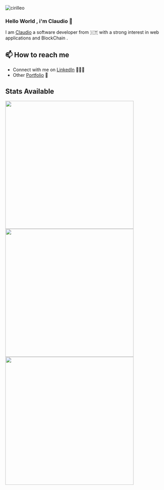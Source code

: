 <p align="left"> <img src="https://komarev.com/ghpvc/?username=cirilleo&label=Profile%20views&color=0e75b6&style=flat" alt="cirilleo" /> </p>


### Hello World , i'm Claudio 👋


I am [Claudio](https://flowcv.com/resume/tqqd4t8u6r) 
a software developer from 🇮🇹 with a strong interest in
web applications and BlockChain .



## 📫 How to reach me

- Connect with me on [LinkedIn](https://www.linkedin.com/in/claudio-dall-ara-730aa0302/) 👨🏻‍💻
- Other [Portfolio](https://claudiodallara.netlify.app/) :satellite:

## Stats Available

<img width=400 src='https://github-readme-stats.vercel.app/api?username=boobaGreen&theme=vue-dark&show_icons=true&hide_border=true&count_private=true' />
<img width=400 src='https://github-readme-streak-stats.herokuapp.com/?user=boobaGreen&theme=vue-dark&hide_border=true' />
<img width=400 src='https://github-readme-stats.vercel.app/api/top-langs/?username=boobaGreen&theme=vue-dark&show_icons=true&hide_border=true&layout=compact' />
